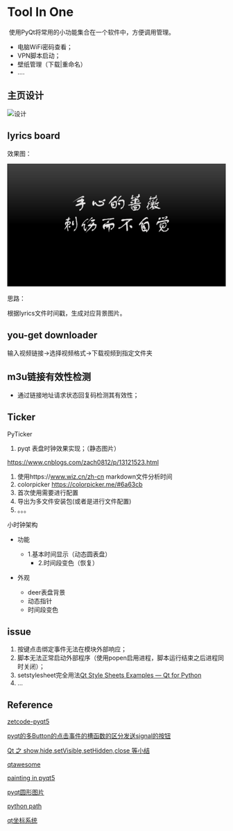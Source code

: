 # Tool In One

​	使用PyQt将常用的小功能集合在一个软件中，方便调用管理。

- 电脑WiFi密码查看；
- VPN脚本启动；
- 壁纸管理（下载|重命名）
- ....

## 主页设计



![设计](Pics/设计-ver2.png)



## lyrics board

效果图：

![lyricboard](Pics/lyricboard.png)



思路：

根据lyrics文件时间戳，生成对应背景图片。



## you-get downloader

输入视频链接→选择视频格式→下载视频到指定文件夹



## m3u链接有效性检测

- 通过链接地址请求状态回复码检测其有效性；

## Ticker

PyTicker

1. pyqt 表盘时钟效果实现；（静态图片）

https://www.cnblogs.com/zach0812/p/13121523.html

1. 使用https://www.wiz.cn/zh-cn markdown文件分析时间
2. colorpicker https://colorpicker.me/#6a63cb
3. 首次使用需要进行配置
4. 导出为多文件安装包(或者是进行文件配置)
5. 。。。

小时钟架构

- 功能

  - 1.基本时间显示（动态圆表盘）
    - 2.时间段变色（恢复）

- 外观

  - deer表盘背景
  - 动态指针
  - 时间段变色

  

## issue

1. 按键点击绑定事件无法在模块外部响应；
2. 脚本无法正常启动外部程序（使用popen启用进程，脚本运行结束之后进程同时关闭）；
3. setstylesheet完全用法[Qt Style Sheets Examples — Qt for Python](https://doc.qt.io/qtforpython/overviews/stylesheet-examples.html)
4. ...



## Reference

[zetcode-pyqt5](http://zetcode.com/gui/pyqt)

[pyqt的多Button的点击事件的槽函数的区分发送signal的按钮](https://www.cnblogs.com/ribavnu/p/4672880.html)

[Qt 之 show,hide,setVisible,setHidden,close 等小结](https://blog.csdn.net/dbzhang800/article/details/6300021)

[qtawesome](https://github.com/spyder-ide/qtawesome)

[painting in pyqt5](https://zetcode.com/gui/pyqt5/painting/)

[pyqt圆形图片](https://blog.pyqt5.com/circleimage.html)

[python path](https://zhuanlan.zhihu.com/p/139783331)

[qt坐标系统](http://shouce.jb51.net/qt-beginning/20.html)